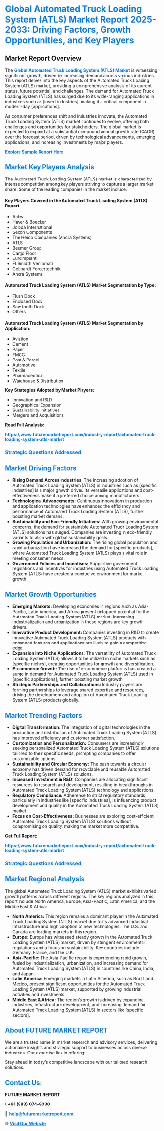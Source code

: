 <h1 style="color: #007BFF;">Global Automated Truck Loading System (ATLS) Market Report 2025-2033: Driving Factors, Growth Opportunities, and Key Players</h1>

<section id="overview">
<h2>Market Report Overview</h2>
<p>The <a href="https://www.futuremarketreport.com/industry-report/automated-truck-loading-system-atls-market" style="color: #007BFF; text-decoration: none;"><strong>Global Automated Truck Loading System (ATLS) Market</strong></a> is witnessing significant growth, driven by increasing demand across various industries. This report delves into the key aspects of the Automated Truck Loading System (ATLS) market, providing a comprehensive analysis of its current status, future potential, and challenges. The demand for Automated Truck Loading System (ATLS) has surged due to its wide-ranging applications in industries such as [insert industries], making it a critical component in modern-day [applications].</p>
<p>As consumer preferences shift and industries innovate, the Automated Truck Loading System (ATLS) market continues to evolve, offering both challenges and opportunities for stakeholders. The global market is expected to expand at a substantial compound annual growth rate (CAGR) over the forecast period, driven by technological advancements, emerging applications, and increasing investments by major players.</p>
</section>

<section id="overview">
<p><a href="https://www.futuremarketreport.com/request-sample/reportId=45399" style="color: #007BFF; text-decoration: none;"><strong>Explore Sample Report Here</strong></a></p>
</section>

<section id="key-players">
<h2 style="color: #007BFF;">Market Key Players Analysis</h2>
<p>The Automated Truck Loading System (ATLS) market is characterized by intense competition among key players striving to capture a larger market share. Some of the leading companies in the market include:</p>
<h4>Key Players Covered in the Automated Truck Loading System (ATLS) Report:</h4>
<ul><li>Actiw</li><li>Haver &amp; Boecker</li><li>Joloda International</li><li>Secon Components</li><li>The Heico Companies (Ancra Systems)</li><li>ATLS</li><li>Beumer Group</li><li>Cargo Floor</li><li>Euroimpianti</li><li>FLSmidth Ventomati</li><li>Gebhardt Fordertechnik</li><li>Ancra Systems</li></ul>
<h4>Automated Truck Loading System (ATLS) Market Segmentation by Type:</h4>
<ul><li>Flush Dock</li><li>Enclosed Dock</li><li>Saw tooth Dock</li><li>Others</li></ul>

<h4>Automated Truck Loading System (ATLS) Market Segmentation by Application:</h4>
<ul><li>Aviation</li><li>Cement</li><li>Paper</li><li>FMCG</li><li>Post &amp; Parcel</li><li>Automotive</li><li>Textile</li><li>Pharmaceutical</li><li>Warehouse &amp; Distribution</li></ul>
<p><strong>Key Strategies Adopted by Market Players:</strong></p>
<ul>
<li>Innovation and R&D</li>
<li>Geographical Expansion</li>
<li>Sustainability Initiatives</li>
<li>Mergers and Acquisitions</li>
</ul>
</section>

<section>
<p><strong>Read Full Analysis: </strong></p><a href="https://www.futuremarketreport.com/industry-report/automated-truck-loading-system-atls-market" style="color: #007BFF; text-decoration: none;"><strong>https://www.futuremarketreport.com/industry-report/automated-truck-loading-system-atls-market</strong></a>
<h3 style="color: #007BFF;">Strategic Questions Addressed:</h3>
</section>

<section id="driving-factors">
<h2 style="color: #007BFF;">Market Driving Factors</h2>
<ul>
<li><strong>Rising Demand Across Industries:</strong> The increasing adoption of Automated Truck Loading System (ATLS) in industries such as [specific industries] is a major growth driver. Its versatile applications and cost-effectiveness make it a preferred choice among manufacturers.</li>
<li><strong>Technological Advancements:</strong> Continuous innovations in production and application technologies have enhanced the efficiency and performance of Automated Truck Loading System (ATLS), further boosting market demand.</li>
<li><strong>Sustainability and Eco-Friendly Initiatives:</strong> With growing environmental concerns, the demand for sustainable Automated Truck Loading System (ATLS) solutions has surged. Companies are investing in eco-friendly variants to align with global sustainability goals.</li>
<li><strong>Growing Population and Urbanization:</strong> The rising global population and rapid urbanization have increased the demand for [specific products], where Automated Truck Loading System (ATLS) plays a vital role in meeting consumer needs.</li>
<li><strong>Government Policies and Incentives:</strong> Supportive government regulations and incentives for industries using Automated Truck Loading System (ATLS) have created a conducive environment for market growth.</li>
</ul>
</section>

<section id="growth-opportunities">
<h2 style="color: #007BFF;">Market Growth Opportunities</h2>
<ul>
<li><strong>Emerging Markets:</strong> Developing economies in regions such as Asia-Pacific, Latin America, and Africa present untapped potential for the Automated Truck Loading System (ATLS) market. Increasing industrialization and urbanization in these regions are key growth drivers.</li>
<li><strong>Innovative Product Development:</strong> Companies investing in R&D to create innovative Automated Truck Loading System (ATLS) products with enhanced features and applications are likely to gain a competitive edge.</li>
<li><strong>Expansion into Niche Applications:</strong> The versatility of Automated Truck Loading System (ATLS) allows it to be utilized in niche markets such as [specific niches], creating opportunities for growth and diversification.</li>
<li><strong>E-commerce Growth:</strong> The rise of e-commerce platforms has created a surge in demand for Automated Truck Loading System (ATLS) used in [specific applications], further boosting market growth.</li>
<li><strong>Strategic Partnerships and Collaborations:</strong> Industry players are forming partnerships to leverage shared expertise and resources, driving the development and adoption of Automated Truck Loading System (ATLS) products globally.</li>
</ul>
</section>

<section id="trending-factors">
<h2 style="color: #007BFF;">Market Trending Factors</h2>
<ul>
<li><strong>Digital Transformation:</strong> The integration of digital technologies in the production and distribution of Automated Truck Loading System (ATLS) has improved efficiency and customer satisfaction.</li>
<li><strong>Customization and Personalization:</strong> Consumers are increasingly seeking personalized Automated Truck Loading System (ATLS) solutions tailored to their specific needs, prompting companies to offer customizable options.</li>
<li><strong>Sustainability and Circular Economy:</strong> The push towards a circular economy has driven demand for recyclable and reusable Automated Truck Loading System (ATLS) solutions.</li>
<li><strong>Increased Investment in R&D:</strong> Companies are allocating significant resources to research and development, resulting in breakthroughs in Automated Truck Loading System (ATLS) technology and applications.</li>
<li><strong>Regulatory Compliance:</strong> Adherence to strict regulatory standards, particularly in industries like [specific industries], is influencing product development and quality in the Automated Truck Loading System (ATLS) market.</li>
<li><strong>Focus on Cost-Effectiveness:</strong> Businesses are exploring cost-efficient Automated Truck Loading System (ATLS) solutions without compromising on quality, making the market more competitive.</li>
</ul>
</section>

<section>
<p><strong>Get Full Report: </strong></p><a href="https://www.futuremarketreport.com/industry-report/automated-truck-loading-system-atls-market" style="color: #007BFF; text-decoration: none;"><strong>https://www.futuremarketreport.com/industry-report/automated-truck-loading-system-atls-market</strong></a>
<h3 style="color: #007BFF;">Strategic Questions Addressed:</h3>
</section>


<section id="regional-analysis">
<h2 style="color: #007BFF;">Market Regional Analysis</h2>
<p>The global Automated Truck Loading System (ATLS) market exhibits varied growth patterns across different regions. The key regions analyzed in this report include North America, Europe, Asia-Pacific, Latin America, and the Middle East & Africa:</p>
<ul>
<li><strong>North America:</strong> This region remains a dominant player in the Automated Truck Loading System (ATLS) market due to its advanced industrial infrastructure and high adoption of new technologies. The U.S. and Canada are leading markets in this region.</li>
<li><strong>Europe:</strong> Europe has witnessed steady growth in the Automated Truck Loading System (ATLS) market, driven by stringent environmental regulations and a focus on sustainability. Key countries include Germany, France, and the U.K.</li>
<li><strong>Asia-Pacific:</strong> The Asia-Pacific region is experiencing rapid growth, fueled by industrialization, urbanization, and increasing demand for Automated Truck Loading System (ATLS) in countries like China, India, and Japan.</li>
<li><strong>Latin America:</strong> Emerging markets in Latin America, such as Brazil and Mexico, present significant opportunities for the Automated Truck Loading System (ATLS) market, supported by growing industrial activities and investments.</li>
<li><strong>Middle East & Africa:</strong> The region’s growth is driven by expanding industries, infrastructure development, and increasing demand for Automated Truck Loading System (ATLS) in sectors like [specific sectors].</li>
</ul>
</section>

<footer>
<h2 style="color: #007BFF;">About FUTURE MARKET REPORT</h2>
<p>We are a trusted name in market research and advisory services, delivering actionable insights and strategic support to businesses across diverse industries. Our expertise lies in offering:</p>

<p>Stay ahead in today’s competitive landscape with our tailored research solutions.</p>

<h2 style="color: #007BFF;">Contact Us:</h2>
<p><strong>FUTURE MARKET REPORT</strong></p>
<p>📞 <strong>+91 (883) 074-8030</strong></p>
<p>📧 <strong><a href="mailto:help@futuremarketreport.com" style="color: #007BFF;">help@futuremarketreport.com</a></strong></p>
<p>🌐 <strong><a href="https://www.futuremarketreport.com/" style="color: #007BFF;">Visit Our Website</a></strong></p>
</footer>